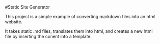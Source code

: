 #Static Site Generator

This project is a simple example of converting markdown files into an html website.

It takes static .md files, translates them into html, and creates a new html file by inserting the conent into a template.
